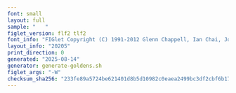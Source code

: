 ```yaml
---
font: small
layout: full
sample: "   "
figlet_version: flf2 tlf2
font_info: "FIGlet Copyright (C) 1991-2012 Glenn Chappell, Ian Chai, John Cowan,"
layout_info: "20205"
print_direction: 0
generated: "2025-08-14"
generator: generate-goldens.sh
figlet_args: "-W"
checksum_sha256: "233fe89a5724be621401d8b5d10982c0eaea2499bc3df2cbf6b17ad7a40048fa"
---
```


```text
      
      
      
      
      
```
